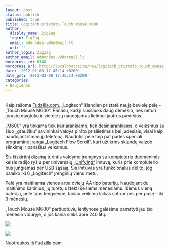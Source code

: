 ```yaml
---
layout: post
status: publish
published: true
title: Logitech pristato Touch Mouse M600
author:
  display_name: ZigZag
  login: ZigZag
  email: edmundas.v@hotmail.lt
  url: ''
author_login: ZigZag
author_email: edmundas.v@hotmail.lt
wordpress_id: 6340
wordpress_url: http://localhost/site/new/logitech_pristato_touch_mouse_m600/
date: '2012-02-08 17:45:14 +0200'
date_gmt: '2012-02-08 17:45:14 +0200'
categories:
- Naujienos
---
```

<p>
<br />Kaip rašoma <a class="ns" href=" http://www.fudzilla.com/home/item/25881-logitech-launches-touch-mouse-m600">Fudzilla.com</a>, „Logitech“ šiandien pristatė naują bevielę pelę - „Touch Mouse M600“. Panašu, kad ji susilauks daug dėmesio, nes neturi įprastų mygtukų ir vietoje jų naudojamas lietimui jautrus paviršius.</p>
<p>„M600“ yra tinkama tiek kairiarankiams, tiek dešiniarankiams, o veiksmus su šiuo „graužiku“ savininkai valdys piršto prisilietimais bei judesiais, visai kaip naudojant išmanųjį telefoną. Naudotis pele taip pat padės speciali programinė įranga „Logitech Flow Scroll“, kuri užtikrins sklandų vaizdo slinkimą ir panašius veiksmus. </p>
<p>Šis išskirtinį dizainą turintis valdymo įrenginys su kompiuteriu duomenimis keisis radijo ryšiu per universalų <a class="ns" href=" http://www.logitech.com/en-us/349/6072">„Unifying“</a> imtuvą, kuris prie kompiuterio bus jungiamas per USB sąsają. Šis imtuvas yra funkcionalus dėl to, jog palaiko iki 6 „Logitech“ įrenginių vienu metu. </p>
<p>Pelė yra maitinama vienos arba dviejų AA tipo baterijų. Naudojant du maitinimo šaltinius, jų turėtų užtekti šešiems mėnesiams. Išėmus vieną bateriją, pelė taps lengvesnė, tačiau veikimo laikas sutrumpės per pusę – iki 3 mėnesių.</p>
<p>„Touch Mouse M600“ parduotuvių lentynose galėsime pamatyti jau šio mėnesio viduryje, o jos kaina sieks apie 240 litų.</p>
<p><img src=" http://www.fudzilla.com/images/stories/2012/February/general_news/logitech_m6002.jpg" /></p>
<p><img src=" http://www.fudzilla.com/images/stories/2012/February/general_news/logitech_m6001.jpg" /></p>
<p><span class="saltinis"> Nuotraukos iš Fudzilla.com</span><br /></p>
